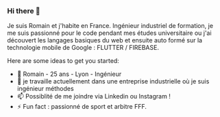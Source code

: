 ### Hi there 👋

Je suis Romain et j'habite en France. Ingénieur industriel de formation, je me suis passionné pour le code pendant mes études universitaire ou j'ai découvert les langages basiques du web et ensuite auto formé sur la technologie mobile de Google : FLUTTER / FIREBASE.

Here are some ideas to get you started:

- 💬 Romain - 25 ans - Lyon - Ingénieur
- 🔭 je travaille actuellement dans une entreprise industrielle où je suis ingénieur méthodes
- 📫 Possiblité de me joindre via Linkedin ou Instagram !
- ⚡ Fun fact : passionné de sport et arbitre FFF.
